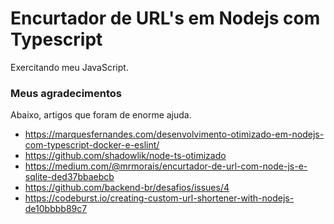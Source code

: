 # Encurtador de URL's em Nodejs com Typescript

Exercitando meu JavaScript.


### Meus agradecimentos

Abaixo, artigos que foram de enorme ajuda.

+ https://marquesfernandes.com/desenvolvimento-otimizado-em-nodejs-com-typescript-docker-e-eslint/
+ https://github.com/shadowlik/node-ts-otimizado
+ https://medium.com/@mrmorais/encurtador-de-url-com-node-js-e-sqlite-ded37bbaebcb
+ https://github.com/backend-br/desafios/issues/4
+ https://codeburst.io/creating-custom-url-shortener-with-nodejs-de10bbbb89c7


